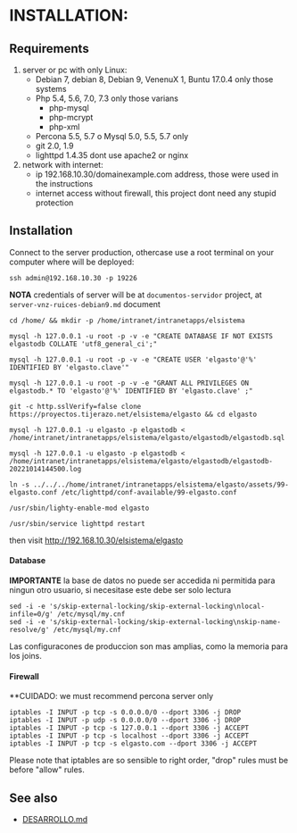 INSTALLATION:
============

## Requirements

1. server or pc with only Linux:
    * Debian 7, debian 8, Debian 9, VenenuX 1, Buntu 17.0.4 only those systems
    * Php 5.4, 5.6, 7.0, 7.3 only those varians
        * php-mysql
        * php-mcrypt
        * php-xml
    * Percona 5.5, 5.7 o Mysql 5.0, 5.5, 5.7 only
    * git 2.0, 1.9
    * lighttpd 1.4.35 dont use apache2 or nginx
2. network with internet:
    * ip 192.168.10.30/domainexample.com address, those were used in the instructions
    * internet access without firewall, this project dont need any stupid protection

## Installation

Connect to the server production, othercase use a root terminal on your computer where will be deployed:

```
ssh admin@192.168.10.30 -p 19226
```

**NOTA** credentials of server will be at `documentos-servidor` project, at `server-vnz-ruices-debian9.md` document


```
cd /home/ && mkdir -p /home/intranet/intranetapps/elsistema

mysql -h 127.0.0.1 -u root -p -v -e "CREATE DATABASE IF NOT EXISTS elgastodb COLLATE 'utf8_general_ci';"

mysql -h 127.0.0.1 -u root -p -v -e "CREATE USER 'elgasto'@'%' IDENTIFIED BY 'elgasto.clave'"

mysql -h 127.0.0.1 -u root -p -v -e "GRANT ALL PRIVILEGES ON elgastodb.* TO 'elgasto'@'%' IDENTIFIED BY 'elgasto.clave' ;"

git -c http.sslVerify=false clone https://proyectos.tijerazo.net/elsistema/elgasto && cd elgasto

mysql -h 127.0.0.1 -u elgasto -p elgastodb < /home/intranet/intranetapps/elsistema/elgasto/elgastodb/elgastodb.sql

mysql -h 127.0.0.1 -u elgasto -p elgastodb < /home/intranet/intranetapps/elsistema/elgasto/elgastodb/elgastodb-20221014144500.log

ln -s ../../../home/intranet/intranetapps/elsistema/elgasto/assets/99-elgasto.conf /etc/lighttpd/conf-available/99-elgasto.conf

/usr/sbin/lighty-enable-mod elgasto

/usr/sbin/service lighttpd restart
```

then visit http://192.168.10.30/elsistema/elgasto

#### Database

**IMPORTANTE** la base de datos no puede ser accedida ni permitida para 
ningun otro usuario, si necesitase este debe ser solo lectura

```
sed -i -e 's/skip-external-locking/skip-external-locking\nlocal-infile=0/g' /etc/mysql/my.cnf
sed -i -e 's/skip-external-locking/skip-external-locking\nskip-name-resolve/g' /etc/mysql/my.cnf
```

Las configuracones de produccion son mas amplias, como la memoria para los joins.

#### Firewall

**CUIDADO: we must recommend percona server only

```
iptables -I INPUT -p tcp -s 0.0.0.0/0 --dport 3306 -j DROP
iptables -I INPUT -p udp -s 0.0.0.0/0 --dport 3306 -j DROP
iptables -I INPUT -p tcp -s 127.0.0.1 --dport 3306 -j ACCEPT
iptables -I INPUT -p tcp -s localhost --dport 3306 -j ACCEPT
iptables -I INPUT -p tcp -s elgasto.com --dport 3306 -j ACCEPT
```

Please note that iptables are so sensible to right order, "drop" rules must be before "allow" rules.

## See also

* [DESARROLLO.md](DESARROLLO.md)

